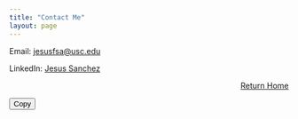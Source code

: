 ```yaml
---
title: "Contact Me"
layout: page 
---
```


Email: [jesusfsa@usc.edu](mailto:jesusfsa@usc.edu)

LinkedIn: [Jesus Sanchez](https://www.linkedin.com/in/jesus-sanchez1/)

<div style="text-align: right;">
  
  <a href="/index">Return Home</a>
  
</div>


<div style="position: relative;">
  <button 
    onclick="copyTextToClipboard('jesusfsa@usc.edu');')"
    class="copy-button"
  >
    Copy
  </button>
</div>

<script>
  function copyTextToClipboard(text) {
    navigator.clipboard.writeText(text).then(function() {
      alert("Copied to clipboard: " + text);
    }).catch(function(err) {
      console.error("Failed to copy text: ", err);
    });
  }
</script>
